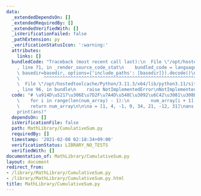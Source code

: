 ```yaml
---
data:
  _extendedDependsOn: []
  _extendedRequiredBy: []
  _extendedVerifiedWith: []
  _isVerificationFailed: false
  _pathExtension: py
  _verificationStatusIcon: ':warning:'
  attributes:
    links: []
  bundledCode: "Traceback (most recent call last):\n  File \"/opt/hostedtoolcache/Python/3.11.3/x64/lib/python3.11/site-packages/onlinejudge_verify/documentation/build.py\"\
    , line 71, in _render_source_code_stat\n    bundled_code = language.bundle(stat.path,\
    \ basedir=basedir, options={'include_paths': [basedir]}).decode()\n          \
    \         ^^^^^^^^^^^^^^^^^^^^^^^^^^^^^^^^^^^^^^^^^^^^^^^^^^^^^^^^^^^^^^^^^^^^^^^^^^^^^^^^^\n\
    \  File \"/opt/hostedtoolcache/Python/3.11.3/x64/lib/python3.11/site-packages/onlinejudge_verify/languages/python.py\"\
    , line 96, in bundle\n    raise NotImplementedError\nNotImplementedError\n"
  code: "# \u914D\u5217\u306E\u7D2F\u7A4D\u548C\u3092\u6C42\u3081\u308B\ndef CumulativeSum(num_array):\n\
    \    for i in range(len(num_array) - 1):\n        num_array[i + 1] += num_array[i]\n\
    \    return num_array\n\n\na = [1, 4, -1, 9, 34, 21, -12, 31]\nans = CumulativeSum(a)\n\
    print(ans)"
  dependsOn: []
  isVerificationFile: false
  path: MathLibrary/CumulativeSum.py
  requiredBy: []
  timestamp: '2021-02-08 02:18:34+09:00'
  verificationStatus: LIBRARY_NO_TESTS
  verifiedWith: []
documentation_of: MathLibrary/CumulativeSum.py
layout: document
redirect_from:
- /library/MathLibrary/CumulativeSum.py
- /library/MathLibrary/CumulativeSum.py.html
title: MathLibrary/CumulativeSum.py
---
```

